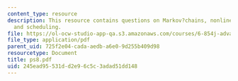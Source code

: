 ```yaml
---
content_type: resource
description: This resource contains questions on Markov?chains, nonlinear?programs,
  and scheduling.
file: https://ol-ocw-studio-app-qa.s3.amazonaws.com/courses/6-854j-advanced-algorithms-fall-2005/245ead95531dd2e96c5c3adad51dd148_ps8.pdf
file_type: application/pdf
parent_uid: 725f2e04-cada-aedb-a6e0-9d255b409d98
resourcetype: Document
title: ps8.pdf
uid: 245ead95-531d-d2e9-6c5c-3adad51dd148
---
```

